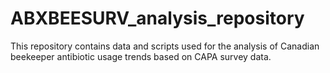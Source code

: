 # ABXBEESURV_analysis_repository
This repository contains data and scripts used for the analysis of Canadian beekeeper antibiotic usage trends based on CAPA survey data. 
